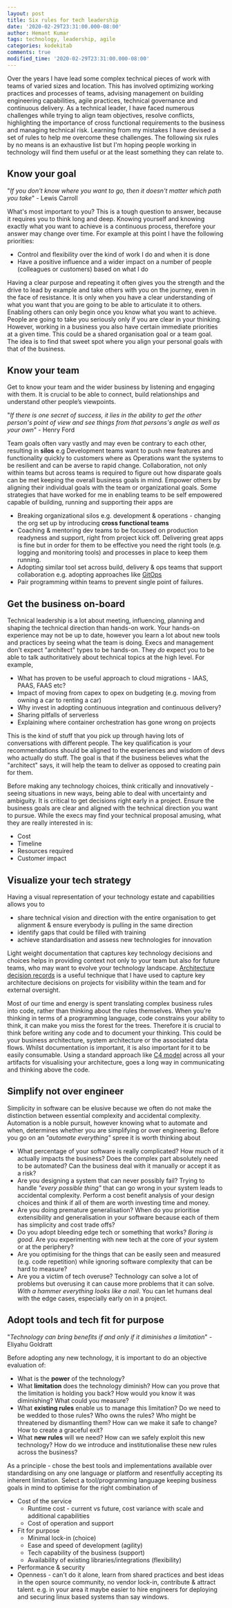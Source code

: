 ```yaml
---
layout: post
title: Six rules for tech leadership
date: '2020-02-29T23:31:00.000-08:00'
author: Hemant Kumar
tags: technology, leadership, agile
categories: kodekitab
comments: true
modified_time: '2020-02-29T23:31:00.000-08:00'
---
```


Over the years I have lead some complex technical pieces of work with teams of varied sizes and location. This has involved optimizing working practices and processes of teams, advising management on building engineering capabilities, agile practices, technical governance and continuous delivery. As a technical leader, I have faced numerous challenges while trying to align team objectives, resolve conflicts, highlighting the importance of cross functional requirements to the business and managing technical risk. Learning from my mistakes I have devised a set of rules to help me overcome these challenges. The following six rules by no means is an exhaustive list but I'm hoping people working in technology will find them useful or at the least something they can relate to.

## Know your goal

"*If you don't know where you want to go, then it doesn't matter which path you take*" - Lewis Carroll

What's most important to you? This is a tough question to answer, because it requires you to think long and deep. Knowing yourself and knowing exactly what you want to achieve is a continuous process, therefore your answer may change over time. For example at this point I have the following priorities:

* Control and flexibility over the kind of work I do and when it is done
* Have a positive influence and a wider impact on a number of people (colleagues or customers) based on what I do

Having a clear purpose and repeating it often gives you the strength and the drive to lead by example and take others with you on the journey, even in the face of resistance. It is only when you have a clear understanding of what you want that you are going to be able to articulate it to others. Enabling others can only begin once you know what you want to achieve. People are going to take you seriously only if you are clear in your thinking. However, working in a business you also have certain immediate priorities at a given time. This could be a shared organisation goal or a team goal. The idea is to find that sweet spot where you align your personal goals with that of the business.

## Know your team

Get to know your team and the wider business by listening and engaging with them. It is crucial to be able to connect, build relationships and understand other people’s viewpoints.

"*If there is one secret of success, it lies in the ability to get the other person's point of view and see things from that persons's angle as well as your own*" - Henry Ford

Team goals often vary vastly and may even be contrary to each other, resulting in **silos** e.g Development teams want to push new features and functionality quickly to customers where as Operations want the systems to be resilient and can be averse to rapid change. Collaboration, not only within teams but across teams is required to figure out how disparate goals can be met keeping the overall business goals in mind. Empower others by aligning their individual goals with the team or organizational goals. Some strategies that have worked for me in enabling teams to be self empowered capable of building, running and supporting their apps are

* Breaking organizational silos e.g. development & operations - changing the org set up by introducing **cross functional teams**
* Coaching & mentoring dev teams to be focussed on production readyness and support, right from project kick off. Delivering great apps is fine but in order for them to be effective you need the right tools (e.g. logging and monitoring tools) and processes in place to keep them running.
* Adopting similar tool set across build, delivery & ops teams that support collaboration e.g. adopting approaches like [GitOps](https://www.gitops.tech/)
* Pair programming within teams to prevent single point of failures.

## Get the business on-board

Technical leadership is a lot about meeting, influencing, planning and shaping the technical direction than hands-on work. Your hands-on experience may not be up to date, however you learn a lot about new tools and practices by seeing what the team is doing. Execs and management don't expect "architect" types to be hands-on. They *do* expect you to be able to talk authoritatively about technical topics at the high level. For example,

* What has proven to be useful approach to cloud migrations - IAAS, PAAS, FAAS etc?
* Impact of moving from capex to opex on budgeting (e.g. moving from owning a car to renting a car)
* Why invest in adopting continuous integration and continuous delivery?
* Sharing pitfalls of serverless
* Explaining where container orchestration has gone wrong on projects

This is the kind of stuff that you pick up through having lots of conversations with different people. The key qualification is your recommendations should be aligned to the experiences and wisdom of devs who actually do stuff. The goal is that if the business believes what the "architect" says, it will help the team to deliver as opposed to creating pain for them.

Before making any technology choices, think critically and innovatively - seeing situations in new ways, being able to deal with uncertainty and ambiguity. It is critical to get decisions right early in a project. Ensure the business goals are clear and aligned with the technical direction you want to pursue. While the execs may find your technical proposal amusing, what they are really interested in is:

* Cost
* Timeline
* Resources required
* Customer impact

## Visualize your tech strategy

Having a visual representation of your technology estate and capabilities allows you to

* share technical vision and direction with the entire organisation to get alignment & ensure everybody is pulling in the same direction
* identify gaps that could be filled with training
* achieve standardisation and assess new technologies for innovation

Light weight documentation that captures key technology decisions and choices helps in providing context not only to your team but also for future teams, who may want to evolve your technology landscape. [Architecture decision records](https://github.com/joelparkerhenderson/architecture_decision_record) is a useful technique that I have used to capture key architecture decisions on projects for visibility within the team and for external oversight.

Most of our time and energy is spent translating complex business rules into code, rather than thinking about the rules themselves. When you’re thinking in terms of a programming language, code constrains your ability to think, it can make you miss the forest for the trees. Therefore it is crucial to think before writing any code and to document your thinking. This could be your business architecture, system architecture or the associated data flows. Whilst documentation is important, it is also important for it to be easily consumable. Using a standard approach like [C4 model](https://c4model.com/) across all your artifacts for visualising your architecture, goes a long way in communicating and thinking above the code.

## Simplify not over engineer

Simplicity in software can be elusive because we often do not make the distinction between essential complexity and accidental complexity. Automation is a noble pursuit, however knowing what to automate and when, determines whether you are simplifying or over engineering. Before you go on an *"automate everything"* spree it is worth thinking about

* What percentage of your software is really complicated? How much of it actually impacts the business? Does the complex part absolutely need to be automated? Can the business deal with it manually or accept it as a risk?
* Are you designing a system that can never possibly fail? Trying to handle *"every possible thing"* that can go wrong in your system leads to accidental complexity. Perform a cost benefit analysis of your design choices and think if all of them are worth investing time and money.
* Are you doing premature generalisation? When do you prioritise extensibility and generalisation in your software because each of them has simplicity and cost trade offs?
* Do you adopt bleeding edge tech or something that works? *Boring is good*. Are you experimenting with new tech at the core of your system or at the periphery?
* Are you optimising for the things that can be easily seen and measured (e.g. code repetition) while ignoring software complexity that can be hard to measure?
* Are you a victim of tech overuse? Technology can solve a lot of problems but overusing it can cause more problems that it can solve. *With a hammer everything looks like a nail*. You can let humans deal with the edge cases, especially early on in a project.

## Adopt tools and tech fit for purpose

"*Technology can bring benefits if and only if it diminishes a limitation*" - Eliyahu Goldratt

Before adopting any new technology, it is important to do an objective evaluation of:

* What is the **power** of the technology?
* What **limitation** does the technology diminish? How can you prove that the limitation is holding you back? How would you know it was diminishing? What could you measure?
* What **existing rules** enable us to manage this limitation? Do we need to be wedded to those rules? Who owns the rules? Who might be threatened by dismantling them? How can we make it safe to change? How to create a graceful exit?
* What **new rules** will we need? How can we safely exploit this new technology? How do we introduce and institutionalise these new rules across the business?

As a principle - chose the best tools and implementations available over standardising on any one language or platform and resentfully accepting its inherent limitation. Select a tool/programming language keeping business goals in mind to optimise for the right combination of

* Cost of the service
    * Runtime cost - current vs future, cost variance with scale and additional capabilities  
    * Cost of operation and support
* Fit for purpose
    * Minimal lock-in (choice)
    * Ease and speed of development (agility)
    * Tech capability of the business (support)
    * Availability of existing libraries/integrations (flexibility)
* Performance & security
* Openness - can't do it alone, learn from shared practices and best ideas in the open source community, no vendor lock-in, contribute & attract talent. e.g. in your area it maybe easier to hire engineers for deploying and securing linux based systems than say windows.
